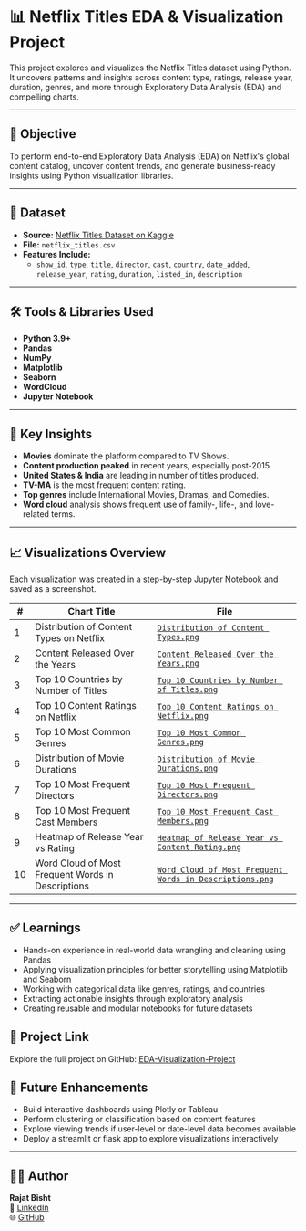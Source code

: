 # 📊 Netflix Titles EDA & Visualization Project

This project explores and visualizes the Netflix Titles dataset using Python. It uncovers patterns and insights across content type, ratings, release year, duration, genres, and more through Exploratory Data Analysis (EDA) and compelling charts.

---

## 🎯 Objective

To perform end-to-end Exploratory Data Analysis (EDA) on Netflix's global content catalog, uncover content trends, and generate business-ready insights using Python visualization libraries.

---

## 📂 Dataset

- **Source:** [Netflix Titles Dataset on Kaggle](https://www.kaggle.com/datasets/shivamb/netflix-shows)
- **File:** `netflix_titles.csv`
- **Features Include:**
  - `show_id`, `type`, `title`, `director`, `cast`, `country`, `date_added`, `release_year`, `rating`, `duration`, `listed_in`, `description`

---

## 🛠️ Tools & Libraries Used

- **Python 3.9+**
- **Pandas**
- **NumPy**
- **Matplotlib**
- **Seaborn**
- **WordCloud**
- **Jupyter Notebook**

---

## 📌 Key Insights

- **Movies** dominate the platform compared to TV Shows.
- **Content production peaked** in recent years, especially post-2015.
- **United States & India** are leading in number of titles produced.
- **TV-MA** is the most frequent content rating.
- **Top genres** include International Movies, Dramas, and Comedies.
- **Word cloud** analysis shows frequent use of family-, life-, and love-related terms.

---

## 📈 Visualizations Overview

Each visualization was created in a step-by-step Jupyter Notebook and saved as a screenshot.

| # | Chart Title | File |
|--|-------------|------|
| 1 | Distribution of Content Types on Netflix | [`Distribution of Content Types.png`](./screenshots/Distribution%20of%20Content%20Types.png) |
| 2 | Content Released Over the Years | [`Content Released Over the Years.png`](./screenshots/Content%20Released%20Over%20the%20Years.png) |
| 3 | Top 10 Countries by Number of Titles | [`Top 10 Countries by Number of Titles.png`](./screenshots/Top%2010%20Countries%20by%20Number%20of%20Titles.png) |
| 4 | Top 10 Content Ratings on Netflix | [`Top 10 Content Ratings on Netflix.png`](./screenshots/Top%2010%20Content%20Ratings%20on%20Netflix.png) |
| 5 | Top 10 Most Common Genres | [`Top 10 Most Common Genres.png`](./screenshots/Top%2010%20Most%20Common%20Genres.png) |
| 6 | Distribution of Movie Durations | [`Distribution of Movie Durations.png`](./screenshots/Distribution%20of%20Movie%20Durations.png) |
| 7 | Top 10 Most Frequent Directors | [`Top 10 Most Frequent Directors.png`](./screenshots/Top%2010%20Most%20Frequent%20Directors.png) |
| 8 | Top 10 Most Frequent Cast Members | [`Top 10 Most Frequent Cast Members.png`](./screenshots/Top%2010%20Most%20Frequent%20Cast%20Members.png) |
| 9 | Heatmap of Release Year vs Rating | [`Heatmap of Release Year vs Content Rating.png`](./screenshots/Heatmap%20of%20Release%20Year%20vs%20Content%20Rating.png) |
| 10 | Word Cloud of Most Frequent Words in Descriptions | [`Word Cloud of Most Frequent Words in Descriptions.png`](./screenshots/Word%20Cloud%20of%20Most%20Frequent%20Words%20in%20Descriptions.png) |

---


## ✅ Learnings

- Hands-on experience in real-world data wrangling and cleaning using Pandas
- Applying visualization principles for better storytelling using Matplotlib and Seaborn
- Working with categorical data like genres, ratings, and countries
- Extracting actionable insights through exploratory analysis
- Creating reusable and modular notebooks for future datasets

## 🔗 Project Link

Explore the full project on GitHub: [EDA-Visualization-Project](https://github.com/rajatbisht03/EDA-Visualization-Project)

## 📌 Future Enhancements

- Build interactive dashboards using Plotly or Tableau
- Perform clustering or classification based on content features
- Explore viewing trends if user-level or date-level data becomes available
- Deploy a streamlit or flask app to explore visualizations interactively

---

## 👨‍💻 Author

**Rajat Bisht**  
🔗 [LinkedIn](https://www.linkedin.com/in/rajatbisht03)  
🌐 [GitHub](https://github.com/rajatbisht03)
